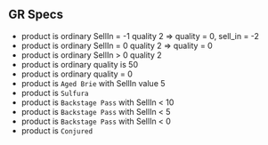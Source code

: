 ## GR Specs

- product is ordinary SellIn = -1 quality 2 => quality = 0, sell_in = -2 
- product is ordinary SellIn = 0 quality 2 => quality = 0
- product is ordinary SellIn > 0 quality 2
- product is ordinary quality is 50
- product is ordinary quality = 0
- product is `Aged Brie` with SellIn value 5
- product is `Sulfura`
- product is `Backstage Pass` with SellIn < 10
- product is `Backstage Pass` with SellIn < 5
- product is `Backstage Pass` with SellIn < 0
- product is `Conjured`

